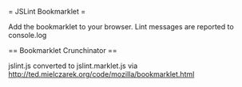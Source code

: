 = JSLint Bookmarklet =

Add the bookmarklet to your browser. Lint messages are reported to
console.log

== Bookmarklet Crunchinator ==

jslint.js converted to jslint.marklet.js via http://ted.mielczarek.org/code/mozilla/bookmarklet.html


